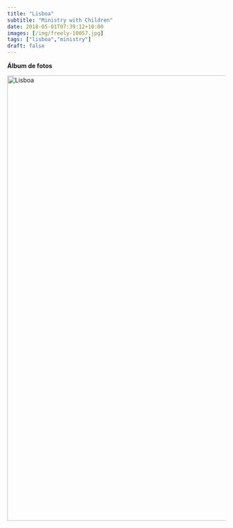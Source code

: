 ```yaml
---
title: "Lisboa"
subtitle: "Ministry with Children"
date: 2018-05-01T07:39:12+10:00
images: [/img/freely-10057.jpg]
tags: ["lisboa","ministry"]
draft: false
---
```



**Álbum de fotos**

<a data-flickr-embed="true" data-header="true" data-footer="true"  href="https://www.flickr.com/photos/mapa_mundi/albums/72157689206131280" title="Lisboa"><img src="https://farm1.staticflickr.com/822/40330696964_1a2fa8c90d_o.jpg" width="683" height="1024" alt="Lisboa"></a><script async src="//embedr.flickr.com/assets/client-code.js" charset="utf-8"></script>
